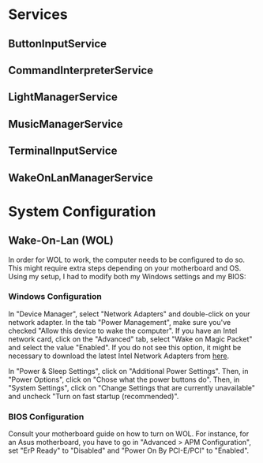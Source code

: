# Services
## ButtonInputService
## CommandInterpreterService
## LightManagerService
## MusicManagerService
## TerminalInputService
## WakeOnLanManagerService
# System Configuration
## Wake-On-Lan (WOL)
In order for WOL to work, the computer needs to be configured to do so. This might require extra steps depending on your motherboard and OS. Using my setup, I had to modify both my Windows settings and my BIOS:
### Windows Configuration
In "Device Manager", select "Network Adapters" and double-click on your network adapter. In the tab "Power Management", make sure you've checked "Allow this device to wake the computer". If you have an Intel network card, click on the "Advanced" tab, select "Wake on Magic Packet" and select the value "Enabled". If you do not see this option, it might be necessary to download the latest Intel Network Adapters from [here](https://downloadcenter.intel.com/download/25016/Ethernet-Intel-Network-Adapter-Driver-for-Windows-10?product=82186).

In "Power & Sleep Settings", click on "Additional Power Settings". Then, in "Power Options", click on "Chose what the power buttons do". Then, in "System Settings", click on "Change Settings that are currently unavailable" and uncheck "Turn on fast startup (recommended)". 

### BIOS Configuration
Consult your motherboard guide on how to turn on WOL. For instance, for an Asus motherboard, you have to go in "Advanced > APM Configuration", set "ErP Ready" to "Disabled" and "Power On By PCI-E/PCI" to "Enabled".
